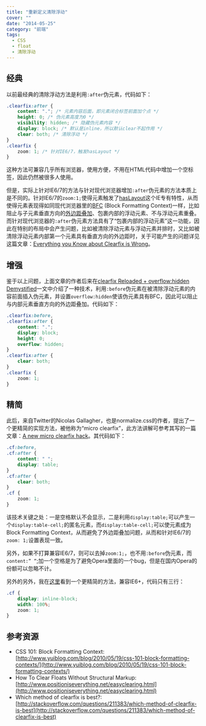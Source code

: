 ```yaml
---
title: "重新定义清除浮动"
cover: ""
date: "2014-05-25"
category: "前端"
tags:
  - CSS
  - float
  - 清除浮动
---
```


## 经典

以前最经典的清除浮动方法是利用`:after`伪元素，代码如下：

```css
.clearfix:after {
    content: "."; /* 元素内容后面，即元素闭合标签前面加个点 */
    height: 0; /* 伪元素高度为0 */
    visibility: hidden; /* 隐藏伪元素内容 */
    display: block; /* 默认是inline，所以默认clear不起作用 */
    clear: both; /* 清除浮动 */
}
.clearfix {
    zoom: 1; /* 针对IE6/7，触发hasLayout */
}
```

这种方法可兼容几乎所有浏览器，使用方便，不用在HTML代码中增加一个空标签，因此仍然被很多人使用。

但是，实际上针对IE6/7的方法与针对现代浏览器增加`:after`伪元素的方法本质上是不同的。针对IE6/7的`zoom:1;`使得元素触发了[hasLayout](http://satzansatz.de/cssd/onhavinglayout.html)这个IE专有特性，从而使得元素表现得如同现代浏览器里的[BFC](https://developer.mozilla.org/en-US/docs/Web/Guide/CSS/Block_formatting_context) (Block Formatting Context)一样，比如阻止与子元素垂直方向的[外边距叠加](http://www.w3school.com.cn/css/css_margin_collapsing.asp)、包裹内部的浮动元素、不与浮动元素重叠。而针对现代浏览器的`:after`伪元素方法具有了“包裹内部的浮动元素”这一功能，因此在特别的布局中会产生问题，比如被清除浮动元素与浮动元素并排时，又比如被清除浮动元素内部第一个元素具有垂直方向的外边距时，关于可能产生的问题详见这篇文章：[Everything you Know about Clearfix is Wrong](http://www.cssmojo.com/clearfix_block-formatting-context_and_hasLayout/)。

## 增强

鉴于以上问题，上面文章的作者后来在[clearfix Reloaded + overflow:hidden Demystified](http://www.yuiblog.com/blog/2010/09/27/clearfix-reloaded-overflowhidden-demystified/)一文中介绍了一种技术，利用`:before`伪元素在被清除浮动元素的内容前面插入伪元素，并设置`overflow:hidden`使该伪元素具有BFC，因此可以阻止与内部元素垂直方向的外边距叠加。代码如下：

```css
.clearfix:before,
.clearfix:after {
    content: ".";
    display: block;
    height: 0;
    overflow: hidden;
}
.clearfix:after {
    clear: both;
}
.clearfix {
    zoom: 1;
}
```

## 精简

此后，来自Twitter的Nicolas Gallagher，也是normalize.css的作者，提出了一个更精简的实现方法，被他称为“micro clearfix”，此方法讲解可参考其写的一篇文章：[A new micro clearfix hack](http://nicolasgallagher.com/micro-clearfix-hack/)。其代码如下：

```css
.cf:before,
.cf:after {
    content: " ";
    display: table;
}
.cf:after {
    clear: both;
}
.cf {
    zoom: 1;
}
```

该技术关键之处：一是空格默认不会显示，二是利用`display:table;`可以产生一个`display:table-cell;`的匿名元素，而`display:table-cell;`可以使元素成为Block Formatting Context，从而避免了外边距叠加问题，从而和针对IE6/7的`zoom: 1;`设置表现一致。

另外，如果不打算兼容IE6/7，则可以去掉`zoom:1;`，也不用`:before`伪元素，而`content:” ”`;加一个空格是为了避免Opera里面的一个bug，但是在国内Opera的份额可以忽略不计。

另外的另外，我在[这里](http://stackoverflow.com/questions/211383/which-method-of-clearfix-is-best#answer-9932508)看到一个更精简的方法，兼容IE6+，代码只有三行：

```css
.cf {
    display: inline-block;
    width: 100%;
    zoom: 1;
}
```

## 参考资源

* CSS 101: Block Formatting Context: [http://www.yuiblog.com/blog/2010/05/19/css-101-block-formatting-contexts/](http://www.yuiblog.com/blog/2010/05/19/css-101-block-formatting-contexts/)
* How To Clear Floats Without Structural Markup: [http://www.positioniseverything.net/easyclearing.html](http://www.positioniseverything.net/easyclearing.html)
* Which method of clearfix is best?: [http://stackoverflow.com/questions/211383/which-method-of-clearfix-is-best](http://stackoverflow.com/questions/211383/which-method-of-clearfix-is-best)
